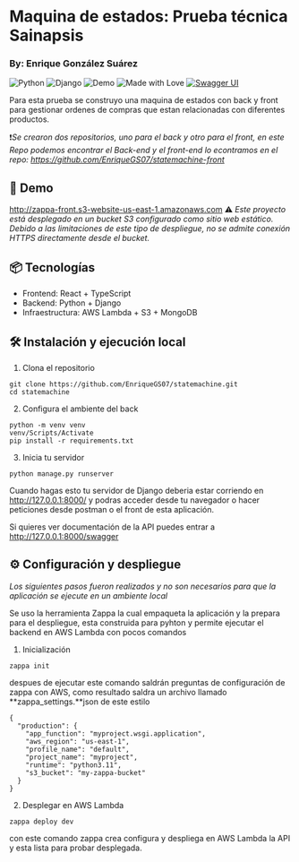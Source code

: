 # Maquina de estados: Prueba técnica Sainapsis
### By: Enrique González Suárez

![Python](https://img.shields.io/badge/python-3.11-blue)
![Django](https://img.shields.io/badge/django-3.2-green)
![Demo](https://img.shields.io/badge/demo-online-blue)
![Made with Love](https://img.shields.io/badge/Made%20with-%E2%9D%A4-red)
[![Swagger UI](https://img.shields.io/badge/docs-Swagger_UI-blue?logo=swagger)](https://TU_DOMINIO/swagger/)



Para esta prueba se construyo una maquina de estados con back y front para gestionar ordenes de compras que estan relacionadas con diferentes productos.


❗*Se crearon dos repositorios, uno para el back y otro para el front, en este Repo podemos encontrar el Back-end y el front-end lo econtramos en el repo: https://github.com/EnriqueGS07/statemachine-front*

## 🚀 Demo

http://zappa-front.s3-website-us-east-1.amazonaws.com
⚠️ *Este proyecto está desplegado en un bucket S3 configurado como sitio web estático. Debido a las limitaciones de este tipo de despliegue, no se admite conexión HTTPS directamente desde el bucket.*
## 📦 Tecnologías

- Frontend: React + TypeScript
- Backend: Python + Django
- Infraestructura: AWS Lambda + S3 + MongoDB

## 🛠️ Instalación y ejecución local
1. Clona el repositorio
```
git clone https://github.com/EnriqueGS07/statemachine.git
cd statemachine
```
2. Configura el ambiente del back
```
python -m venv venv 
venv/Scripts/Activate  
pip install -r requirements.txt
```
3. Inicia tu servidor
```
python manage.py runserver
```
Cuando hagas esto tu servidor de Django deberia estar corriendo en http://127.0.0.1:8000/ y podras acceder desde tu navegador o hacer peticiones desde postman o el front de esta aplicación.

Si quieres ver documentación de la API puedes entrar a http://127.0.0.1:8000/swagger

## ⚙️ Configuración y despliegue
*Los siguientes pasos fueron realizados y no son necesarios para que la aplicación se ejecute en un ambiente local*

Se uso la herramienta Zappa la cual empaqueta la aplicación y la prepara para el despliegue, esta construida para pyhton y permite ejecutar el backend en AWS Lambda con pocos comandos

1. Inicialización
```
zappa init
```
despues de ejecutar este comando saldrán preguntas de configuración de zappa con AWS, como resultado saldra un archivo llamado **zappa_settings.**json de este estilo
```
{
  "production": {
    "app_function": "myproject.wsgi.application",
    "aws_region": "us-east-1",
    "profile_name": "default",
    "project_name": "myproject",
    "runtime": "python3.11",
    "s3_bucket": "my-zappa-bucket"
  }
}
```
2. Desplegar en AWS Lambda
```
zappa deploy dev
```
con este comando zappa crea configura y despliega en AWS Lambda la API y esta lista para probar desplegada.




